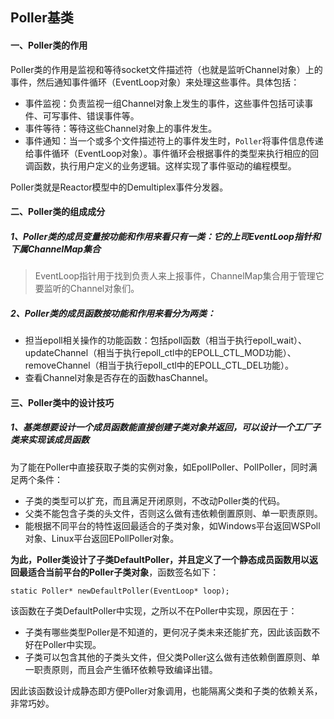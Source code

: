 ## Poller基类

#### 一、Poller类的作用

Poller类的作用是监视和等待socket文件描述符（也就是监听Channel对象）上的事件，然后通知事件循环（EventLoop对象）来处理这些事件。具体包括：

* 事件监视：负责监视一组Channel对象上发生的事件，这些事件包括可读事件、可写事件、错误事件等。
* 事件等待：等待这些Channel对象上的事件发生。
* 事件通知：当一个或多个文件描述符上的事件发生时，`Poller`将事件信息传递给事件循环（EventLoop对象）。事件循环会根据事件的类型来执行相应的回调函数，执行用户定义的业务逻辑。这样实现了事件驱动的编程模型。

Poller类就是Reactor模型中的Demultiplex事件分发器。

#### 二、Poller类的组成成分

##### 1、Poller类的成员变量按功能和作用来看只有一类：它的上司EventLoop指针和下属ChannelMap集合

> EventLoop指针用于找到负责人来上报事件，ChannelMap集合用于管理它要监听的Channel对象们。

##### 2、Poller类的成员函数按功能和作用来看分为两类：

* 担当epoll相关操作的功能函数：包括poll函数（相当于执行epoll_wait）、updateChannel（相当于执行epoll_ctl中的EPOLL_CTL_MOD功能）、removeChannel（相当于执行epoll_ctl中的EPOLL_CTL_DEL功能）。
* 查看Channel对象是否存在的函数hasChannel。

#### 三、Poller类中的设计技巧

##### 1、基类想要设计一个成员函数能直接创建子类对象并返回，可以设计一个工厂子类来实现该成员函数

为了能在Poller中直接获取子类的实例对象，如EpollPoller、PollPoller，同时满足两个条件：

* 子类的类型可以扩充，而且满足开闭原则，不改动Poller类的代码。
* 父类不能包含子类的头文件，否则这么做有违依赖倒置原则、单一职责原则。
* 能根据不同平台的特性返回最适合的子类对象，如Windows平台返回WSPoll对象、Linux平台返回EPollPoller对象。

**为此，Poller类设计了子类DefaultPoller，并且定义了一个静态成员函数用以返回最适合当前平台的Poller子类对象**，函数签名如下：

```static Poller* newDefaultPoller(EventLoop* loop);```

该函数在子类DefaultPoller中实现，之所以不在Poller中实现，原因在于：

* 子类有哪些类型Poller是不知道的，更何况子类未来还能扩充，因此该函数不好在Poller中实现。
* 子类可以包含其他的子类头文件，但父类Poller这么做有违依赖倒置原则、单一职责原则，而且会产生循环依赖导致编译出错。

因此该函数设计成静态即方便Poller对象调用，也能隔离父类和子类的依赖关系，非常巧妙。

